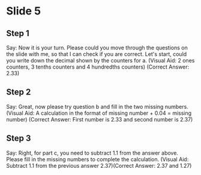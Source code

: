 # Slide 5

## Step 1

Say: Now it is your turn. Please could you move through the questions on the slide with me, so that I can check if you are correct. Let's start, could you write down the decimal shown by the counters for a. (Visual Aid: 2 ones counters, 3 tenths counters and 4 hundredths counters) (Correct Answer: 2.33)

## Step 2

Say: Great, now please try question b and fill in the two missing numbers. (Visual Aid: A calculation in the format of missing number + 0.04 = missing number) (Correct Answer: First number is 2.33 and second number is 2.37)

## Step 3

Say: Right, for part c, you need to subtract 1.1 from the answer above. Please fill in the missing numbers to complete the calculation. (Visual Aid: Subtract 1.1 from the previous answer 2.37)(Correct Answer: 2.37 and 1.27)
